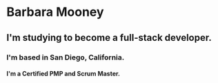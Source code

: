 # Barbara Mooney
## I'm studying to become a full-stack developer.
### I'm based in San Diego, California. 
#### I'm a Certified PMP and Scrum Master.
